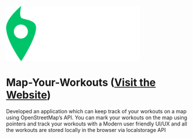 ![This is an image](/logo.png)
# Map-Your-Workouts ([Visit the Website](https://mumuksh10.github.io/Map-Your-Workouts/))
Developed an application which can keep track of your workouts on a map using OpenStreetMap’s API. You can mark your workouts on the map using pointers and track your workouts with a Modern user friendly UI/UX and all the workouts are stored locally in the browser via localstorage API
